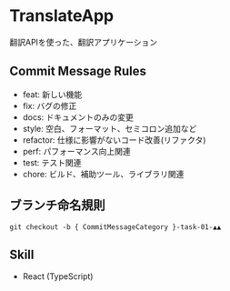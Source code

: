 # TranslateApp
翻訳APIを使った、翻訳アプリケーション

## Commit Message Rules
- feat: 新しい機能
- fix: バグの修正
- docs: ドキュメントのみの変更
- style: 空白、フォーマット、セミコロン追加など
- refactor: 仕様に影響がないコード改善(リファクタ)
- perf: パフォーマンス向上関連
- test: テスト関連
- chore: ビルド、補助ツール、ライブラリ関連

## ブランチ命名規則
```
git checkout -b { CommitMessageCategory }-task-01-▲▲
```

## Skill
- React (TypeScript)
